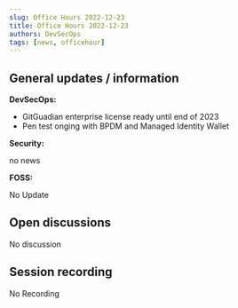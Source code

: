 ```yaml
---
slug: Office Hours 2022-12-23
title: Office Hours 2022-12-23
authors: DevSecOps
tags: [news, officehour]
---
```


## General updates / information

__DevSecOps:__

- GitGuadian enterprise license ready until end of 2023
- Pen test onging with BPDM and Managed Identity Wallet

__Security:__

no news

__FOSS:__

No Update

## Open discussions

No discussion

## Session recording

No Recording
